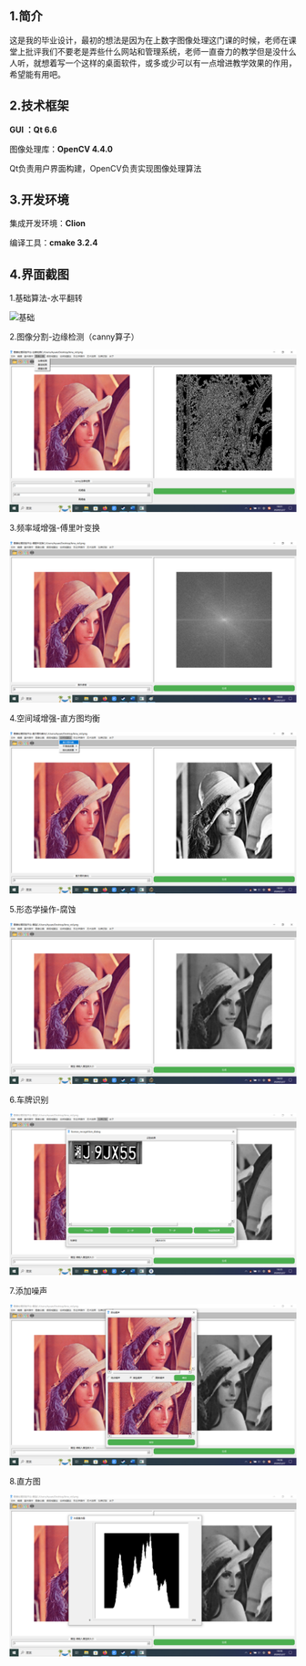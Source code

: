 ## 1.简介

这是我的毕业设计，最初的想法是因为在上数字图像处理这门课的时候，老师在课堂上批评我们不要老是弄些什么网站和管理系统，老师一直奋力的教学但是没什么人听，就想着写一个这样的桌面软件，或多或少可以有一点增进教学效果的作用，希望能有用吧。

## 2.技术框架

**GUI ：Qt 6.6**

图像处理库：**OpenCV 4.4.0**

Qt负责用户界面构建，OpenCV负责实现图像处理算法

## 3.开发环境

集成开发环境：**Clion**

编译工具：**cmake 3.2.4**

## 4.界面截图

1.基础算法-水平翻转

![基础](https://raw.githubusercontent.com/pxy2813268157/ImageRepository/master/edge.png)

2.图像分割-边缘检测（canny算子）

![](./screenShot/edge.png)

3.频率域增强-傅里叶变换

![](./screenShot/frequency.png)

4.空间域增强-直方图均衡

![](./screenShot/dimension.png)

5.形态学操作-腐蚀

![](./screenShot/erosion.png)

6.车牌识别

![](./screenShot/recognize.png)

7.添加噪声

![](./screenShot/noise.png)

8.直方图

![](./screenShot/histogram.png)
